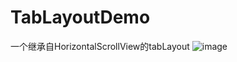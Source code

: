 # TabLayoutDemo
一个继承自HorizontalScrollView的tabLayout
![image](https://github.com/nbwzlyd/TabLayoutDemo/blob/master/app/src/main/res/raw/touch.gif)
